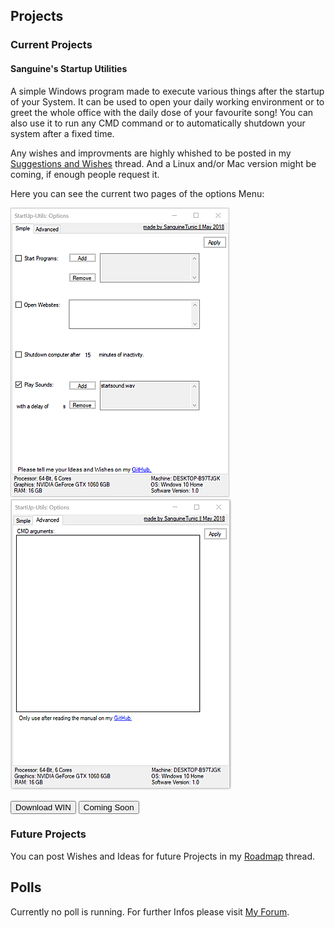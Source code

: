 ## Projects                                     

### Current Projects

#### Sanguine's Startup Utilities

A simple Windows program made to execute various things after the startup of your System.
It can be used to open your daily working environment or to greet the whole office with the daily dose of your favourite song!
You can also use it to run any CMD command or to automatically shutdown your system after a fixed time.

Any wishes and improvments are highly whished to be posted in my  <a href="https://www.tapatalk.com/groups/sanguinetunic/suggestions-and-wishes-t2.html">Suggestions and Wishes</a> thread.
And a Linux and/or Mac version might be coming, if enough people request it.

Here you can see the current two pages of the options Menu:

<img src="images/su_interface.png" alt="The current layout of the Interface."> <img src="images/su_advanced.png">

<button type="button" href="{{ site.github.tar_url }}">Download WIN</button> <button type="button" href="{{ site.github.tar_url }}">Coming Soon</button>

### Future Projects

You can post Wishes and Ideas for future Projects in my <a href="https://www.tapatalk.com/groups/sanguinetunic/roadmap-t3.html">Roadmap</a> thread.

## Polls

Currently no poll is running. For further Infos please visit <a href="https://www.tapatalk.com/groups/sanguinetunic">My Forum</a>.
